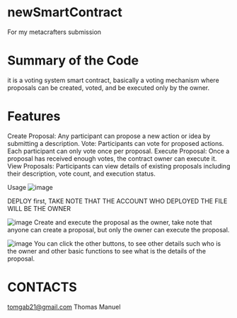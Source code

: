 # newSmartContract
For my metacrafters submission

# Summary of the Code
it is a voting system smart contract, basically a voting mechanism where proposals can be created, voted, and be executed only by the owner. 

# Features
Create Proposal: Any participant can propose a new action or idea by submitting a description.
Vote: Participants can vote for proposed actions. Each participant can only vote once per proposal.
Execute Proposal: Once a proposal has received enough votes, the contract owner can execute it.
View Proposals: Participants can view details of existing proposals including their description, vote count, and execution status.

Usage
![image](https://github.com/user-attachments/assets/8ca6e83b-b4a6-438a-8c0b-043c0d7ef236)


DEPLOY first, 
TAKE NOTE THAT THE ACCOUNT WHO DEPLOYED THE FILE WILL BE THE OWNER

![image](https://github.com/user-attachments/assets/ecb6abda-ea4b-4d24-89e3-52191878af48)
Create and execute the proposal as the owner, take note that anyone can create a proposal, but only the owner can execute the proposal.

![image](https://github.com/user-attachments/assets/45471060-b725-48e4-9fbb-531d046638c2)
You can click the other buttons, to see other details such who is the owner and other basic functions to see what is the details of the proposal.


# CONTACTS
tomgab21@gmail.com
Thomas Manuel


